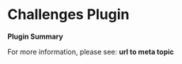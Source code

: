 # **Challenges** Plugin

**Plugin Summary**

For more information, please see: **url to meta topic**
